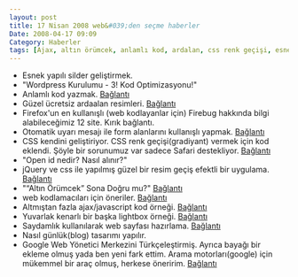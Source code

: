 ```yaml
---
layout: post
title: 17 Nisan 2008 web&#039;den seçme haberler
Date: 2008-04-17 09:09
Category: Haberler
tags: [Ajax, altın örümcek, anlamlı kod, ardalan, css renk geçişi, esnek yapı, firebug, google web yönetici merkezi, günlük, jquery, kullanışlı form elemanları, lightbox, open id, saydam png, WordPress]
---
```


-   Esnek yapılı silder geliştirmek.
-   "Wordpress Kurulumu - 3! Kod Optimizasyonu!"
-   Anlamlı kod yazmak. [Bağlantı][2]
-   Güzel ücretsiz ardaalan resimleri. [Bağlantı][3]
-   Firefox'un en kullanışlı (web kodlayanlar için) Firebug hakkında
    bilgi alabileceğimiz 12 site. Kırık bağlantı.
-   Otomatik uyarı mesajı ile form alanlarını kullanışlı yapmak.
    [Bağlantı][5]
-   CSS kendini geliştiriyor. CSS renk geçişi(gradiyant) vermek için kod
    eklendi. Şöyle bir sorunumuz var sadece Safari destekliyor.
    [Bağlantı][6]
-   "Open id nedir? Nasıl alınır?"
-   jQuery ve css ile yapılmış güzel bir resim geçiş efektli bir
    uygulama. [Bağlantı][8]
-   "“Altın Örümcek” Sona Doğru mu?" [Bağlantı][9]
-   web kodlamacıları için öneriler. [Bağlantı][10]
-   Altmıştan fazla ajax/javascript kod örneği. [Bağlantı][11]
-   Yuvarlak kenarlı bir başka lightbox örneği. [Bağlantı][12]
-   Saydamlık kullanılarak web sayfası hazırlama. [Bağlantı][13]
-   Nasıl günlük(blog) tasarımı yapılır.
-   Google Web Yönetici Merkezini Türkçeleştirmiş. Ayrıca bayağı bir
    ekleme olmuş yada ben yeni fark ettim. Arama motorları(google) için
    mükemmel bir araç olmuş, herkese öneririm. [Bağlantı][15]


  [2]: http://www.ibm.com/developerworks/xml/library/x-plansemantic/index.html?ca=drs-
    "anlamlı kod yazmak"
  [3]: http://squidfingers.com/patterns/ "ardalan resimleri"
  [5]: http://woork.blogspot.com/2008/04/improve-form-usability-with-auto.html
    "erişilebilir formlar"
  [6]: http://webkit.org/blog/175/introducing-css-gradients/
    "css renk geçişi"
  [8]: http://jqueryfordesigners.com/image-cross-fade-transition/
    "resim geçişi"
  [9]: http://www.hasanyalcin.com/?p=463 "Altın örümcek"
  [10]: http://www.pat-burt.com/web-development/10-web-development-tips-part-3-css-edition/
    "web kodlamacıları için öneriler"
  [11]: http://www.smashingmagazine.com/2008/04/15/60-more-ajax-and-javascript-solutions-for-professional-coding/
    "ajax ve javascript örnekleri"
  [12]: http://www.no-margin-for-errors.com/projects/prettyPhoto/
    "lighbox"
  [13]: http://www.smashingmagazine.com/2008/04/16/getting-creative-with-transparency-in-web-design/
    "saydamlık"
  [15]: http://www.google.com/webmasters/sitemaps/?hl=tr
    "web master tools"
